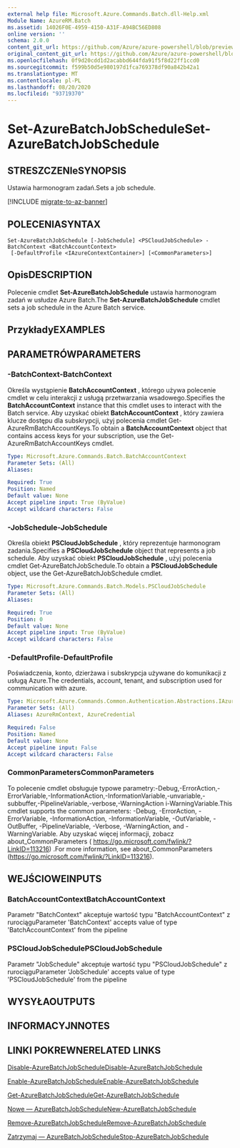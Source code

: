 ```yaml
---
external help file: Microsoft.Azure.Commands.Batch.dll-Help.xml
Module Name: AzureRM.Batch
ms.assetid: 14026F0E-4959-4150-A31F-A94BC56ED808
online version: ''
schema: 2.0.0
content_git_url: https://github.com/Azure/azure-powershell/blob/preview/src/ResourceManager/AzureBatch/Commands.Batch/help/Set-AzureBatchJobSchedule.md
original_content_git_url: https://github.com/Azure/azure-powershell/blob/preview/src/ResourceManager/AzureBatch/Commands.Batch/help/Set-AzureBatchJobSchedule.md
ms.openlocfilehash: 0f9d20cdd1d2acabbd644fda91f5f8d22ff1ccd0
ms.sourcegitcommit: f599b50d5e980197d1fca769378df90a842b42a1
ms.translationtype: MT
ms.contentlocale: pl-PL
ms.lasthandoff: 08/20/2020
ms.locfileid: "93719370"
---
```

# <span data-ttu-id="d7a9d-101">Set-AzureBatchJobSchedule</span><span class="sxs-lookup"><span data-stu-id="d7a9d-101">Set-AzureBatchJobSchedule</span></span>

## <span data-ttu-id="d7a9d-102">STRESZCZENIe</span><span class="sxs-lookup"><span data-stu-id="d7a9d-102">SYNOPSIS</span></span>
<span data-ttu-id="d7a9d-103">Ustawia harmonogram zadań.</span><span class="sxs-lookup"><span data-stu-id="d7a9d-103">Sets a job schedule.</span></span>

[!INCLUDE [migrate-to-az-banner](../../includes/migrate-to-az-banner.md)]

## <span data-ttu-id="d7a9d-104">POLECENIA</span><span class="sxs-lookup"><span data-stu-id="d7a9d-104">SYNTAX</span></span>

```
Set-AzureBatchJobSchedule [-JobSchedule] <PSCloudJobSchedule> -BatchContext <BatchAccountContext>
 [-DefaultProfile <IAzureContextContainer>] [<CommonParameters>]
```

## <span data-ttu-id="d7a9d-105">Opis</span><span class="sxs-lookup"><span data-stu-id="d7a9d-105">DESCRIPTION</span></span>
<span data-ttu-id="d7a9d-106">Polecenie cmdlet **Set-AzureBatchJobSchedule** ustawia harmonogram zadań w usłudze Azure Batch.</span><span class="sxs-lookup"><span data-stu-id="d7a9d-106">The **Set-AzureBatchJobSchedule** cmdlet sets a job schedule in the Azure Batch service.</span></span>

## <span data-ttu-id="d7a9d-107">Przykłady</span><span class="sxs-lookup"><span data-stu-id="d7a9d-107">EXAMPLES</span></span>

## <span data-ttu-id="d7a9d-108">PARAMETRÓW</span><span class="sxs-lookup"><span data-stu-id="d7a9d-108">PARAMETERS</span></span>

### <span data-ttu-id="d7a9d-109">-BatchContext</span><span class="sxs-lookup"><span data-stu-id="d7a9d-109">-BatchContext</span></span>
<span data-ttu-id="d7a9d-110">Określa wystąpienie **BatchAccountContext** , którego używa polecenie cmdlet w celu interakcji z usługą przetwarzania wsadowego.</span><span class="sxs-lookup"><span data-stu-id="d7a9d-110">Specifies the **BatchAccountContext** instance that this cmdlet uses to interact with the Batch service.</span></span>
<span data-ttu-id="d7a9d-111">Aby uzyskać obiekt **BatchAccountContext** , który zawiera klucze dostępu dla subskrypcji, użyj polecenia cmdlet Get-AzureRmBatchAccountKeys.</span><span class="sxs-lookup"><span data-stu-id="d7a9d-111">To obtain a **BatchAccountContext** object that contains access keys for your subscription, use the Get-AzureRmBatchAccountKeys cmdlet.</span></span>

```yaml
Type: Microsoft.Azure.Commands.Batch.BatchAccountContext
Parameter Sets: (All)
Aliases: 

Required: True
Position: Named
Default value: None
Accept pipeline input: True (ByValue)
Accept wildcard characters: False
```

### <span data-ttu-id="d7a9d-112">-JobSchedule</span><span class="sxs-lookup"><span data-stu-id="d7a9d-112">-JobSchedule</span></span>
<span data-ttu-id="d7a9d-113">Określa obiekt **PSCloudJobSchedule** , który reprezentuje harmonogram zadania.</span><span class="sxs-lookup"><span data-stu-id="d7a9d-113">Specifies a **PSCloudJobSchedule** object that represents a job schedule.</span></span>
<span data-ttu-id="d7a9d-114">Aby uzyskać obiekt **PSCloudJobSchedule** , użyj polecenia cmdlet Get-AzureBatchJobSchedule.</span><span class="sxs-lookup"><span data-stu-id="d7a9d-114">To obtain a **PSCloudJobSchedule** object, use the Get-AzureBatchJobSchedule cmdlet.</span></span>

```yaml
Type: Microsoft.Azure.Commands.Batch.Models.PSCloudJobSchedule
Parameter Sets: (All)
Aliases: 

Required: True
Position: 0
Default value: None
Accept pipeline input: True (ByValue)
Accept wildcard characters: False
```

### <span data-ttu-id="d7a9d-115">-DefaultProfile</span><span class="sxs-lookup"><span data-stu-id="d7a9d-115">-DefaultProfile</span></span>
<span data-ttu-id="d7a9d-116">Poświadczenia, konto, dzierżawa i subskrypcja używane do komunikacji z usługą Azure.</span><span class="sxs-lookup"><span data-stu-id="d7a9d-116">The credentials, account, tenant, and subscription used for communication with azure.</span></span>

```yaml
Type: Microsoft.Azure.Commands.Common.Authentication.Abstractions.IAzureContextContainer
Parameter Sets: (All)
Aliases: AzureRmContext, AzureCredential

Required: False
Position: Named
Default value: None
Accept pipeline input: False
Accept wildcard characters: False
```

### <span data-ttu-id="d7a9d-117">CommonParameters</span><span class="sxs-lookup"><span data-stu-id="d7a9d-117">CommonParameters</span></span>
<span data-ttu-id="d7a9d-118">To polecenie cmdlet obsługuje typowe parametry:-Debug,-ErrorAction,-ErrorVariable,-InformationAction,-InformationVariable,-unvariable,-subbuffer,-PipelineVariable,-verbose,-WarningAction i-WarningVariable.</span><span class="sxs-lookup"><span data-stu-id="d7a9d-118">This cmdlet supports the common parameters: -Debug, -ErrorAction, -ErrorVariable, -InformationAction, -InformationVariable, -OutVariable, -OutBuffer, -PipelineVariable, -Verbose, -WarningAction, and -WarningVariable.</span></span> <span data-ttu-id="d7a9d-119">Aby uzyskać więcej informacji, zobacz about_CommonParameters ( https://go.microsoft.com/fwlink/?LinkID=113216) .</span><span class="sxs-lookup"><span data-stu-id="d7a9d-119">For more information, see about_CommonParameters (https://go.microsoft.com/fwlink/?LinkID=113216).</span></span>

## <span data-ttu-id="d7a9d-120">WEJŚCIOWE</span><span class="sxs-lookup"><span data-stu-id="d7a9d-120">INPUTS</span></span>

### <span data-ttu-id="d7a9d-121">BatchAccountContext</span><span class="sxs-lookup"><span data-stu-id="d7a9d-121">BatchAccountContext</span></span>
<span data-ttu-id="d7a9d-122">Parametr "BatchContext" akceptuje wartość typu "BatchAccountContext" z rurociągu</span><span class="sxs-lookup"><span data-stu-id="d7a9d-122">Parameter 'BatchContext' accepts value of type 'BatchAccountContext' from the pipeline</span></span>

### <span data-ttu-id="d7a9d-123">PSCloudJobSchedule</span><span class="sxs-lookup"><span data-stu-id="d7a9d-123">PSCloudJobSchedule</span></span>
<span data-ttu-id="d7a9d-124">Parametr "JobSchedule" akceptuje wartość typu "PSCloudJobSchedule" z rurociągu</span><span class="sxs-lookup"><span data-stu-id="d7a9d-124">Parameter 'JobSchedule' accepts value of type 'PSCloudJobSchedule' from the pipeline</span></span>

## <span data-ttu-id="d7a9d-125">WYSYŁA</span><span class="sxs-lookup"><span data-stu-id="d7a9d-125">OUTPUTS</span></span>

## <span data-ttu-id="d7a9d-126">INFORMACYJN</span><span class="sxs-lookup"><span data-stu-id="d7a9d-126">NOTES</span></span>

## <span data-ttu-id="d7a9d-127">LINKI POKREWNE</span><span class="sxs-lookup"><span data-stu-id="d7a9d-127">RELATED LINKS</span></span>

[<span data-ttu-id="d7a9d-128">Disable-AzureBatchJobSchedule</span><span class="sxs-lookup"><span data-stu-id="d7a9d-128">Disable-AzureBatchJobSchedule</span></span>](./Disable-AzureBatchJobSchedule.md)

[<span data-ttu-id="d7a9d-129">Enable-AzureBatchJobSchedule</span><span class="sxs-lookup"><span data-stu-id="d7a9d-129">Enable-AzureBatchJobSchedule</span></span>](./Enable-AzureBatchJobSchedule.md)

[<span data-ttu-id="d7a9d-130">Get-AzureBatchJobSchedule</span><span class="sxs-lookup"><span data-stu-id="d7a9d-130">Get-AzureBatchJobSchedule</span></span>](./Get-AzureBatchJobSchedule.md)

[<span data-ttu-id="d7a9d-131">Nowe — AzureBatchJobSchedule</span><span class="sxs-lookup"><span data-stu-id="d7a9d-131">New-AzureBatchJobSchedule</span></span>](./New-AzureBatchJobSchedule.md)

[<span data-ttu-id="d7a9d-132">Remove-AzureBatchJobSchedule</span><span class="sxs-lookup"><span data-stu-id="d7a9d-132">Remove-AzureBatchJobSchedule</span></span>](./Remove-AzureBatchJobSchedule.md)

[<span data-ttu-id="d7a9d-133">Zatrzymaj — AzureBatchJobSchedule</span><span class="sxs-lookup"><span data-stu-id="d7a9d-133">Stop-AzureBatchJobSchedule</span></span>](./Stop-AzureBatchJobSchedule.md)


